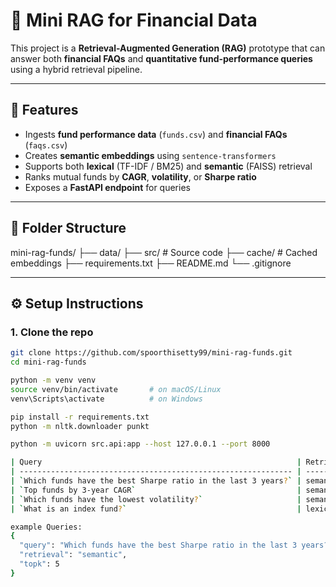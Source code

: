 # 🧠 Mini RAG for Financial Data

This project is a **Retrieval-Augmented Generation (RAG)** prototype that can answer both **financial FAQs** and **quantitative fund-performance queries** using a hybrid retrieval pipeline.

---

## 🚀 Features
- Ingests **fund performance data** (`funds.csv`) and **financial FAQs** (`faqs.csv`)
- Creates **semantic embeddings** using `sentence-transformers`
- Supports both **lexical** (TF-IDF / BM25) and **semantic** (FAISS) retrieval
- Ranks mutual funds by **CAGR**, **volatility**, or **Sharpe ratio**
- Exposes a **FastAPI endpoint** for queries

---

## 📂 Folder Structure
mini-rag-funds/
├── data/ 
├── src/ # Source code
├── cache/ # Cached embeddings 
├── requirements.txt
├── README.md
└── .gitignore


---

## ⚙️ Setup Instructions

### 1. Clone the repo
```bash
git clone https://github.com/spoorthisetty99/mini-rag-funds.git
cd mini-rag-funds

python -m venv venv
source venv/bin/activate       # on macOS/Linux
venv\Scripts\activate          # on Windows

pip install -r requirements.txt
python -m nltk.downloader punkt

python -m uvicorn src.api:app --host 127.0.0.1 --port 8000

| Query                                                         | Retrieval | Description          |
| ------------------------------------------------------------- | --------- | -------------------- |
| `Which funds have the best Sharpe ratio in the last 3 years?` | semantic  | Rank by `sharpe_3yr` |
| `Top funds by 3-year CAGR`                                    | semantic  | Rank by `3yr_cagr`   |
| `Which funds have the lowest volatility?`                     | semantic  | Rank by `volatility` |
| `What is an index fund?`                                      | lexical   | FAQ text retrieval   |

example Queries:
{
  "query": "Which funds have the best Sharpe ratio in the last 3 years?",
  "retrieval": "semantic",
  "topk": 5
}
